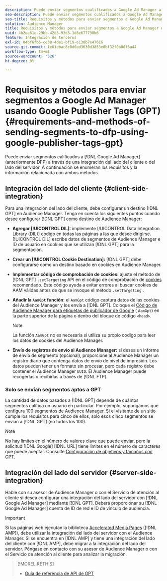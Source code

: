 ```yaml
---
description: Puede enviar segmentos cualificados a Google Ad Manager a través de una integración del lado del cliente o del servidor. A continuación se enumeran los requisitos y la información relacionada con ambos métodos.
seo-description: Puede enviar segmentos cualificados a Google Ad Manager a través de una integración del lado del cliente o del servidor. A continuación se enumeran los requisitos y la información relacionada con ambos métodos.
seo-title: Requisitos y métodos para enviar segmentos a Google Ad Manager usando Google Publisher Tags (GPT)
solution: Audience Manager
title: Requisitos y métodos para enviar segmentos a Google Ad Manager usando Google Publisher Tags (GPT)
uuid: 4b2ea81c-29bb-42d3-93d3-1d8e677790b6
feature: Integración de terceros
exl-id: 04bf6fb5-ce38-4de1-bf19-e130b7e47616
source-git-commit: fe01ebac8c0d0ad3630d3853e0bf32f0b00f6a44
workflow-type: tm+mt
source-wordcount: '526'
ht-degree: 0%

---
```


# Requisitos y métodos para enviar segmentos a Google Ad Manager usando Google Publisher Tags (GPT) {#requirements-and-methods-of-sending-segments-to-dfp-using-google-publisher-tags-gpt}

Puede enviar segmentos calificados a [!DNL Google Ad Manager] (anteriormente DFP) a través de una integración del lado del cliente o del lado del servidor. A continuación se enumeran los requisitos y la información relacionada con ambos métodos.

## Integración del lado del cliente {#client-side-integration}

Para una integración del lado del cliente, debe configurar un destino [!DNL GPT] en Audience Manager. Tenga en cuenta los siguientes puntos cuando desee configurar [!DNL GPT] como destino de Audience Manager:

* **Agregar  [!UICONTROL DIL]:** implemente  [!UICONTROL Data Integration Library (DIL)] código en todas las páginas a las que desee dirigirse. [!UICONTROL DIL] escribe datos de segmentos de Audience Manager e ID de usuario en cookies que se utilizan  [!DNL GPT] para la segmentación.

* **Crear un  [!UICONTROL Cookie Destination]:** [!DNL GPT]  debe configurarse como un destino basado en cookies en Audience Manager.

* **Implementar código de comprobación de cookies:** ajuste el método de  [!DNL GPT] `.setTargeting` API en el código de comprobación de  [cookies](../../integration/gpt-aam-destination/gpt-aam-modify-api.md) recomendado. Este código ayuda a evitar errores al buscar cookies de AAM válidas antes de que se invoque el método `.setTargeting` .

* **Añadir la  `AamGpt` función:** el  `AamGpt` código captura datos de las cookies del Audience Manager y los envía a  [!DNL GPT]. Coloque el [Código de Audience Manager para etiquetas de publicador de Google](../../integration/gpt-aam-destination/gpt-aam-aamgpt-code.md) ( `AamGpt`) en la parte superior de la página o dentro del bloque de código `<head>`.

   >[!NOTE]
   >
   >La función `AamGpt` no es necesaria si utiliza su propio código para leer los datos de cookies del Audience Manager.

* **Envío de registros de envío al Audience Manager:** si desea un informe de envío de segmento (opcional), proporcione al Audience Manager un registro diario que contenga datos de envío de nivel de impresión. Los datos pueden tener un formato sin procesar, pero cada registro debe contener el Audience Manager `UUID`. El Audience Manager puede recogerlas o recibirlas a través de [!DNL FTP].

### Solo se envían segmentos aptos a GPT

La cantidad de datos pasados a [!DNL GPT] depende de cuántos segmentos califica un usuario en particular. Por ejemplo, supongamos que configura 100 segmentos de Audience Manager. Si el visitante de un sitio cumple los requisitos para cinco de ellos, solo esos cinco segmentos se envían a [!DNL GPT] (no todos los 100).

>[!NOTE]
>
>No hay límites en el número de valores clave que puede enviar, pero la solicitud [!DNL Google] [!DNL URL] tiene límites en el número de caracteres que puede aceptar. Consulte [Configuración de objetivos y tamaños con GPT](https://support.google.com/dfp_premium/bin/answer.py?hl=en&amp;answer=1697712).

## Integración del lado del servidor {#server-side-integration}

Hable con su asesor de Audience Manager o con el Servicio de atención al cliente si desea configurar una integración del lado del servidor con [!DNL Google Ad Manager] mediante [!DNL GPT]. Deberá proporcionar su [!DNL Google Ad Manager] cuenta de ID de red e ID de vínculo de audiencia.

>[!IMPORTANT]
>
>Si las páginas web ejecutan la biblioteca [Accelerated Media Pages](https://www.ampproject.org/) ([!DNL AMP]), debe utilizar la integración del lado del servidor con el Audience Manager. Si se encuentra en [!DNL AMP] y tiene una integración del lado del cliente con [!DNL AMP], debe migrar a la integración del lado del servidor. Póngase en contacto con su asesor de Audience Manager o con el Servicio de atención al cliente para analizar la migración.

>[!MORELIKETHIS]
>
>* [Guía de referencia de API de GPT](https://support.google.com/dfp_premium/bin/answer.py?hl=en&amp;answer=1650154)

